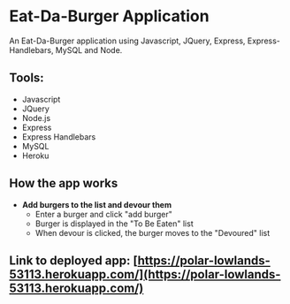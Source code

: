 # Eat-Da-Burger Application
An Eat-Da-Burger application using Javascript, JQuery, Express, Express-Handlebars, MySQL and Node.


## Tools:
* Javascript
* JQuery
* Node.js
* Express
* Express Handlebars
* MySQL
* Heroku

## How the app works

* **Add burgers to the list and devour them** 
    * Enter a burger and click "add burger"
    * Burger is displayed in the "To Be Eaten" list
    * When devour is clicked, the burger moves to the "Devoured" list

## Link to deployed app: [https://polar-lowlands-53113.herokuapp.com/](https://polar-lowlands-53113.herokuapp.com/)